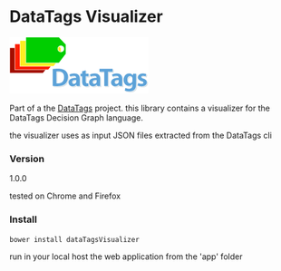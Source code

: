  DataTags Visualizer
============

![DataTags Logo](src/resources/datatags-logo-large.png)

Part of a the [DataTags](http://datatags.org) project.
this library contains a visualizer for the DataTags Decision Graph language.

the visualizer uses as input JSON files extracted from the DataTags cli    
 




### Version
1.0.0
  

tested on Chrome and Firefox


### Install

    bower install dataTagsVisualizer 
 
  run in your local host  the web application from the 'app' folder 